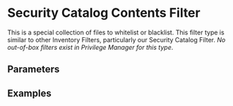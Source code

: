 [title]: # (Security Catalog Contents Filter)
[tags]: # (filter types)
[priority]: # (2)
# Security Catalog Contents Filter

This is a special collection of files to whitelist or blacklist. This filter type is similar to other Inventory Filters, particularly our Security Catalog Filter. *No out-of-box filters exist in Privilege Manager for this type*.

## Parameters

## Examples
